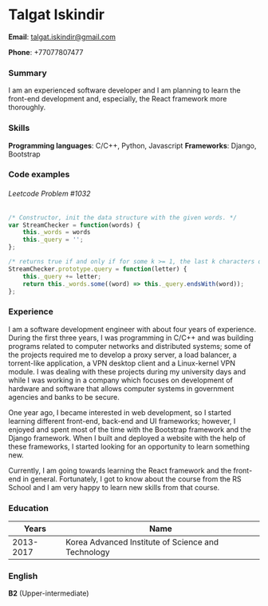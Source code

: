# Talgat Iskindir
**Email**: talgat.iskindir@gmail.com

**Phone**: +77077807477

### Summary
I am an experienced software developer and I am planning to learn the front-end development and, especially, the React framework more thoroughly.

### Skills
**Programming languages**: C/C++, Python, Javascript
**Frameworks**: Django, Bootstrap

### Code examples
###### Leetcode Problem #1032
```javascript
/* Constructor, init the data structure with the given words. */
var StreamChecker = function(words) {
    this._words = words
    this._query = '';
};

/* returns true if and only if for some k >= 1, the last k characters queried (in order from oldest to newest, including this letter just queried) spell one of the words in the given list. */
StreamChecker.prototype.query = function(letter) {
    this._query += letter;
    return this._words.some((word) => this._query.endsWith(word));
};
```

### Experience
I am a software development engineer with about four years of experience. During the first three years, I was programming in C/C++ and was building programs related to computer networks and distributed systems; some of the projects required me to develop a proxy server, a load balancer, a torrent-like application, a VPN desktop client and a Linux-kernel VPN module. I was dealing with these projects during my university days and while I was working in a company which focuses on development of hardware and software that allows computer systems in government agencies and banks to be secure.

One year ago, I became interested in web development, so I started learning different front-end, back-end and UI frameworks; however, I enjoyed and spent most of the time with the Bootstrap framework and the Django framework. When I built and deployed a website with the help of these frameworks, I started looking for an opportunity to learn something new.

Currently, I am going towards learning the React framework and the front-end in general. Fortunately, I got to know about the course from the RS School and I am very happy to learn new skills from that course.

### Education
Years | Name
----- | ----
2013-2017 | Korea Advanced Institute of Science and Technology

### English
**B2** (Upper-intermediate)
